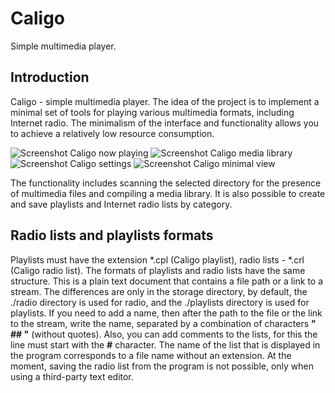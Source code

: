 <!--
SPDX-License-Identifier: LGPL-3.0-or-later
-->

# Caligo
Simple multimedia player.

## Introduction
Caligo - simple multimedia player. The idea of the project is to implement a minimal set of tools for playing various multimedia formats, including Internet radio. The minimalism of the interface and functionality allows you to achieve a relatively low resource consumption.

![Screenshot Caligo now playing](https://i.ibb.co/bWn66T1/1-en.png)
![Screenshot Caligo media library](https://i.ibb.co/yh5v1SK/2-en.png)
![Screenshot Caligo settings](https://i.ibb.co/zGfXY8P/3-en.png)
![Screenshot Caligo minimal view](https://i.ibb.co/k1S2rxq/4-en.png)

The functionality includes scanning the selected directory for the presence of multimedia files and compiling a media library. It is also possible to create and save playlists and Internet radio lists by category.

## Radio lists and playlists formats
Playlists must have the extension *.cpl (Caligo playlist), radio lists - *.crl (Caligo radio list).
The formats of playlists and radio lists have the same structure. This is a plain text document that contains a file path or a link to a stream. The differences are only in the storage directory, by default, the ./radio directory is used for radio, and the ./playlists directory is used for playlists. If you need to add a name, then after the path to the file or the link to the stream, write the name, separated by a combination of characters <b>" ## "</b> (without quotes). Also, you can add comments to the lists, for this the line must start with the <b>#</b> character. The name of the list that is displayed in the program corresponds to a file name without an extension. At the moment, saving the radio list from the program is not possible, only when using a third-party text editor.
